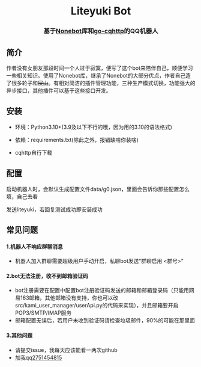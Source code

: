 <div align="center">

# Liteyuki Bot

### 基于[Nonebot](https://v2.nonebot.dev/)库和[go-cqhttp](https://docs.go-cqhttp.org/)的QQ机器人

</div>

## 简介

作者没有女朋友那段时间一个人过于寂寞，便写了这个bot来陪伴自己，顺便学习一些相关知识。使用了Nonebot库，继承了Nonebot的大部分优点，作者自己造了很多轮子和~~屎山~~。有相对简洁的插件管理功能，三种生产模式切换，功能强大的异步接口，其他插件可以基于这些接口开发。

## 安装

- 环境：Python3.10+(3.9及以下不行的哦，因为用的3.10的语法格式)

- 依赖：requirements.txt(除此之外，报错缺啥你装啥)

- cqhttp自行下载

## 配置

启动机器人时，会默认生成配置文件data/g0.json，里面会告诉你那些配置怎么填，自己去看

发送liteyuki，若回复测试成功即安装成功

## 常见问题

#### 1.机器人不响应群聊消息

- 机器人加入群聊需要超级用户手动开启，私聊bot发送“群聊启用 <群号>”

#### 2.bot无法注册，收不到邮箱验证码

- bot注册需要在配置中配置bot注册验证码发送的邮箱和邮箱登录码（只能用网易163邮箱，其他邮箱没有支持，你也可以改src/kami_user_manager/userApi.py的代码来实现），并且邮箱要开启POP3/SMTP/IMAP服务
- 邮箱配置无误后，若用户未收到验证码请检查垃圾邮件，90%的可能在那里面

#### 3.其他问题

- 请提交issue，我每天应该能看一两次github
- 加我qq[2751454815](http://ti.qq.com/friend/recall?uin=2751454815)
